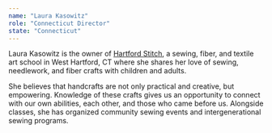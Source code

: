```yaml
---
name: "Laura Kasowitz"
role: "Connecticut Director"
state: "Connecticut"
---
```


Laura Kasowitz is the owner of [Hartford
Stitch](https://www.hartfordstitch.com/), a sewing, fiber, and textile
art school in West Hartford, CT where she shares her love of sewing,
needlework, and fiber crafts with children and adults.

She believes that handcrafts are not only practical and creative, but
empowering. Knowledge of these crafts gives us an opportunity to
connect with our own abilities, each other, and those who came before
us. Alongside classes, she has organized community sewing events and
intergenerational sewing programs.
